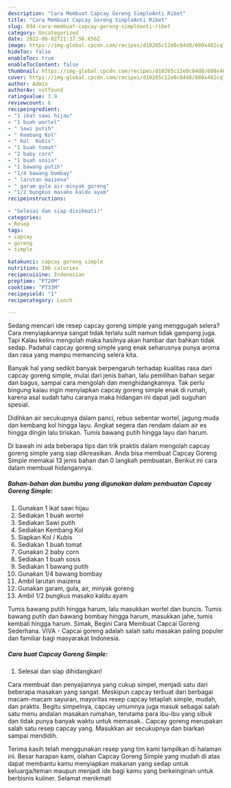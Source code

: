 ```yaml
---
description: "Cara Membuat Capcay Goreng SimpleAnti Ribet"
title: "Cara Membuat Capcay Goreng SimpleAnti Ribet"
slug: 694-cara-membuat-capcay-goreng-simpleanti-ribet
category: Uncategorized
date: 2022-06-02T21:37:56.656Z
image: https://img-global.cpcdn.com/recipes/d10265c12e0c84d8/680x482cq70/capcay-goreng-simple-foto-resep-utama.jpg
hideToc: false
enableToc: true
enableTocContent: false
thumbnail: https://img-global.cpcdn.com/recipes/d10265c12e0c84d8/680x482cq70/capcay-goreng-simple-foto-resep-utama.jpg
cover: https://img-global.cpcdn.com/recipes/d10265c12e0c84d8/680x482cq70/capcay-goreng-simple-foto-resep-utama.jpg
author: Admin
authorAv: notfound
ratingvalue: 3.9
reviewcount: 6
recipeingredient:
- "1 ikat sawi hijau"
- "1 buah wortel"
- " Sawi putih"
- " Kembang Kol"
- " Kol  Kubis"
- "1 buah tomat"
- "2 baby corn"
- "1 buah sosis"
- "1 bawang putih"
- "1/4 bawang bombay"
- " larutan maizena"
- " garam gula air minyak goreng"
- "1/2 bungkus masako kaldu ayam"
recipeinstructions:

- "Selesai dan siap dinikmati!"
categories:
- Resep
tags:
- capcay
- goreng
- simple

katakunci: capcay goreng simple 
nutrition: 106 calories
recipecuisine: Indonesian
preptime: "PT20M"
cooktime: "PT33M"
recipeyield: "1"
recipecategory: Lunch

---
```



Sedang mencari ide resep capcay goreng simple yang menggugah selera? Cara menyiapkannya sangat tidak terlalu sulit namun tidak gampang juga. Tapi Kalau keliru mengolah maka hasilnya akan hambar dan bahkan tidak sedap. Padahal capcay goreng simple yang enak seharusnya punya aroma dan rasa yang mampu memancing selera kita.


Banyak hal yang sedikit banyak berpengaruh terhadap kualitas rasa dari capcay goreng simple, mulai dari jenis bahan, lalu pemilihan bahan segar dan bagus, sampai cara mengolah dan menghidangkannya. Tak perlu bingung kalau ingin menyiapkan capcay goreng simple enak di rumah, karena asal sudah tahu caranya maka hidangan ini dapat jadi suguhan spesial.

Didihkan air secukupnya dalam panci, rebus sebentar wortel, jagung muda dan kembang kol hingga layu. Angkat segera dan rendam dalam air es hingga dingin lalu tiriskan. Tumis bawang putih hingga layu dan harum.


Di bawah ini ada beberapa tips dan trik praktis dalam mengolah capcay goreng simple yang siap dikreasikan. Anda bisa membuat Capcay Goreng Simple memakai 13 jenis bahan dan 0 langkah pembuatan. Berikut ini cara dalam membuat hidangannya.

<!--inarticleads1-->

##### Bahan-bahan dan bumbu yang digunakan dalam pembuatan Capcay Goreng Simple:

1. Gunakan 1 ikat sawi hijau
1. Sediakan 1 buah wortel
1. Sediakan  Sawi putih
1. Sediakan  Kembang Kol
1. Siapkan  Kol / Kubis
1. Sediakan 1 buah tomat
1. Gunakan 2 baby corn
1. Sediakan 1 buah sosis
1. Sediakan 1 bawang putih
1. Gunakan 1/4 bawang bombay
1. Ambil  larutan maizena
1. Gunakan  garam, gula, air, minyak goreng
1. Ambil 1/2 bungkus masako kaldu ayam


Tumis bawang putih hingga harum, lalu masukkan wortel dan buncis. Tumis bawang putih dan bawang bombay hingga harum, masukkan jahe, tumis kembali hingga harum. Simak, Begini Cara Membuat Capcai Goreng Sederhana. VIVA - Capcai goreng adalah salah satu masakan paling populer dan familiar bagi masyarakat Indonesia. 

<!--inarticleads2-->

##### Cara buat Capcay Goreng Simple:


1. Selesai dan siap dihidangkan!

Cara membuat dan penyajiannya yang cukup simpel, menjadi satu dari beberapa masakan yang sangat. Meskipun capcay terbuat dari berbagai macam-macam sayuran, mayoritas resep capcay tetaplah simple, mudah, dan praktis. Begitu simpelnya, capcay umumnya juga masuk sebagai salah satu menu andalan masakan rumahan, terutama para ibu-ibu yang sibuk dan tidak punya banyak waktu untuk memasak.. Capcay goreng merupakan salah satu resep capcay yang. Masukkan air secukupnya dan biarkan sampai mendidih. 

Terima kasih telah menggunakan resep yang tim kami tampilkan di halaman ini. Besar harapan kami, olahan Capcay Goreng Simple yang mudah di atas dapat membantu kamu menyiapkan makanan yang sedap untuk keluarga/teman maupun menjadi ide bagi kamu yang berkeinginan untuk berbisnis kuliner. Selamat menikmati
